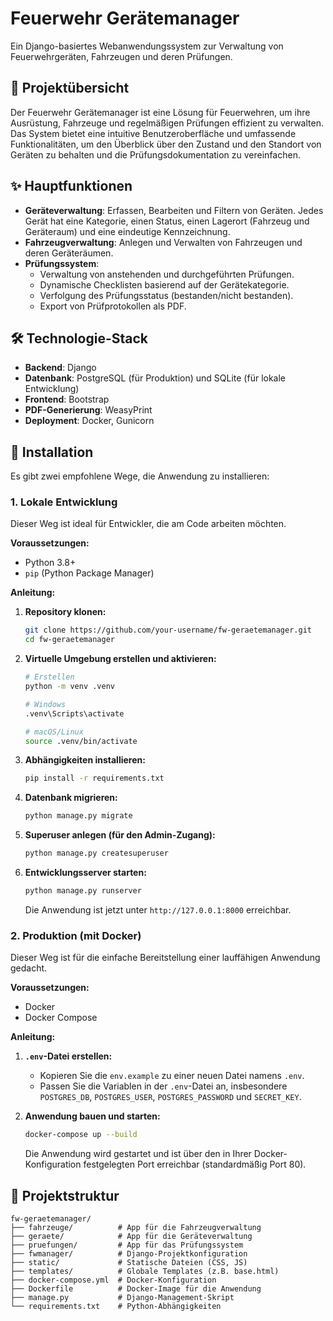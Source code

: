 # Feuerwehr Gerätemanager

Ein Django-basiertes Webanwendungssystem zur Verwaltung von Feuerwehrgeräten, Fahrzeugen und deren Prüfungen.

## 🚒 Projektübersicht

Der Feuerwehr Gerätemanager ist eine Lösung für Feuerwehren, um ihre Ausrüstung, Fahrzeuge und regelmäßigen Prüfungen effizient zu verwalten. Das System bietet eine intuitive Benutzeroberfläche und umfassende Funktionalitäten, um den Überblick über den Zustand und den Standort von Geräten zu behalten und die Prüfungsdokumentation zu vereinfachen.

## ✨ Hauptfunktionen

-   **Geräteverwaltung**: Erfassen, Bearbeiten und Filtern von Geräten. Jedes Gerät hat eine Kategorie, einen Status, einen Lagerort (Fahrzeug und Geräteraum) und eine eindeutige Kennzeichnung.
-   **Fahrzeugverwaltung**: Anlegen und Verwalten von Fahrzeugen und deren Geräteräumen.
-   **Prüfungssystem**:
    -   Verwaltung von anstehenden und durchgeführten Prüfungen.
    -   Dynamische Checklisten basierend auf der Gerätekategorie.
    -   Verfolgung des Prüfungsstatus (bestanden/nicht bestanden).
    -   Export von Prüfprotokollen als PDF.

## 🛠️ Technologie-Stack


-   **Backend**: Django
-   **Datenbank**: PostgreSQL (für Produktion) und SQLite (für lokale Entwicklung)
-   **Frontend**: Bootstrap
-   **PDF-Generierung**: WeasyPrint
-   **Deployment**: Docker, Gunicorn

## 🚀 Installation

Es gibt zwei empfohlene Wege, die Anwendung zu installieren:

### 1. Lokale Entwicklung

Dieser Weg ist ideal für Entwickler, die am Code arbeiten möchten.

**Voraussetzungen:**
- Python 3.8+
- `pip` (Python Package Manager)

**Anleitung:**

1.  **Repository klonen:**
    ```bash
    git clone https://github.com/your-username/fw-geraetemanager.git
    cd fw-geraetemanager
    ```

2.  **Virtuelle Umgebung erstellen und aktivieren:**
    ```bash
    # Erstellen
    python -m venv .venv

    # Windows
    .venv\Scripts\activate

    # macOS/Linux
    source .venv/bin/activate
    ```

3.  **Abhängigkeiten installieren:**
    ```bash
    pip install -r requirements.txt
    ```

4.  **Datenbank migrieren:**
    ```bash
    python manage.py migrate
    ```

5.  **Superuser anlegen (für den Admin-Zugang):**
    ```bash
    python manage.py createsuperuser
    ```

6.  **Entwicklungsserver starten:**
    ```bash
    python manage.py runserver
    ```
    Die Anwendung ist jetzt unter `http://127.0.0.1:8000` erreichbar.

### 2. Produktion (mit Docker)

Dieser Weg ist für die einfache Bereitstellung einer lauffähigen Anwendung gedacht.

**Voraussetzungen:**
- Docker
- Docker Compose

**Anleitung:**

1.  **`.env`-Datei erstellen:**
    -   Kopieren Sie die `env.example` zu einer neuen Datei namens `.env`.
    -   Passen Sie die Variablen in der `.env`-Datei an, insbesondere `POSTGRES_DB`, `POSTGRES_USER`, `POSTGRES_PASSWORD` und `SECRET_KEY`.

2.  **Anwendung bauen und starten:**
    ```bash
    docker-compose up --build
    ```
    Die Anwendung wird gestartet und ist über den in Ihrer Docker-Konfiguration festgelegten Port erreichbar (standardmäßig Port 80).

## 📁 Projektstruktur

```
fw-geraetemanager/
├── fahrzeuge/          # App für die Fahrzeugverwaltung
├── geraete/            # App für die Geräteverwaltung
├── pruefungen/         # App für das Prüfungssystem
├── fwmanager/          # Django-Projektkonfiguration
├── static/             # Statische Dateien (CSS, JS)
├── templates/          # Globale Templates (z.B. base.html)
├── docker-compose.yml  # Docker-Konfiguration
├── Dockerfile          # Docker-Image für die Anwendung
├── manage.py           # Django-Management-Skript
└── requirements.txt    # Python-Abhängigkeiten
```